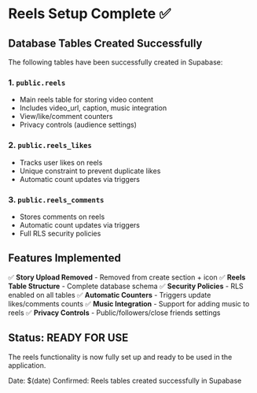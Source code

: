 # Reels Setup Complete ✅

## Database Tables Created Successfully

The following tables have been successfully created in Supabase:

### 1. `public.reels`
- Main reels table for storing video content
- Includes video_url, caption, music integration
- View/like/comment counters
- Privacy controls (audience settings)

### 2. `public.reels_likes`
- Tracks user likes on reels
- Unique constraint to prevent duplicate likes
- Automatic count updates via triggers

### 3. `public.reels_comments`
- Stores comments on reels
- Automatic count updates via triggers
- Full RLS security policies

## Features Implemented

✅ **Story Upload Removed** - Removed from create section + icon
✅ **Reels Table Structure** - Complete database schema
✅ **Security Policies** - RLS enabled on all tables
✅ **Automatic Counters** - Triggers update likes/comments counts
✅ **Music Integration** - Support for adding music to reels
✅ **Privacy Controls** - Public/followers/close friends settings

## Status: READY FOR USE

The reels functionality is now fully set up and ready to be used in the application.

Date: $(date)
Confirmed: Reels tables created successfully in Supabase